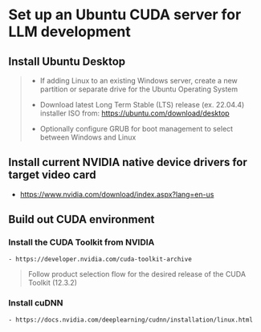 

# Set up an Ubuntu CUDA server for LLM development
  ## Install Ubuntu Desktop 
  > - If adding Linux to an existing Windows server, create a new partition or separate drive for the Ubuntu Operating System
  > - Download latest Long Term Stable (LTS) release (ex. 22.04.4) installer ISO from: https://ubuntu.com/download/desktop
> 
  > - Optionally configure GRUB for boot management to select between Windows and Linux


  ## Install current NVIDIA native device drivers for target video card
  - https://www.nvidia.com/download/index.aspx?lang=en-us
   
  ## Build out CUDA environment
  
   ### Install the CUDA Toolkit from NVIDIA
    - https://developer.nvidia.com/cuda-toolkit-archive
   
   > Follow product selection flow for the desired release of the CUDA Toolkit (12.3.2)

   ### Install cuDNN
    - https://docs.nvidia.com/deeplearning/cudnn/installation/linux.html
